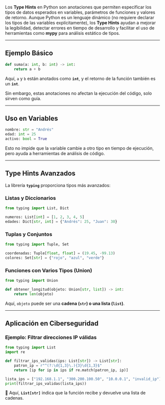 Los **Type Hints** en Python son anotaciones que permiten especificar los tipos de datos esperados en variables, parámetros de funciones y valores de retorno. Aunque Python es un lenguaje dinámico (no requiere declarar los tipos de las variables explícitamente), los **Type Hints** ayudan a mejorar la legibilidad, detectar errores en tiempo de desarrollo y facilitar el uso de herramientas como **mypy** para análisis estático de tipos.

---

## **Ejemplo Básico**
```python
def suma(a: int, b: int) -> int:
    return a + b
```
Aquí, `a` y `b` están anotados como **`int`**, y el retorno de la función también es un **`int`**.

Sin embargo, estas anotaciones no afectan la ejecución del código, solo sirven como guía.

---

## **Uso en Variables**
```python
nombre: str = "Andrés"
edad: int = 25
activo: bool = True
```
Esto no impide que la variable cambie a otro tipo en tiempo de ejecución, pero ayuda a herramientas de análisis de código.

---

## **Type Hints Avanzados**
La librería **`typing`** proporciona tipos más avanzados:

### **Listas y Diccionarios**
```python
from typing import List, Dict

numeros: List[int] = [1, 2, 3, 4, 5]
edades: Dict[str, int] = {"Andrés": 25, "Juan": 30}
```

### **Tuplas y Conjuntos**
```python
from typing import Tuple, Set

coordenadas: Tuple[float, float] = (19.45, -99.13)
colores: Set[str] = {"rojo", "azul", "verde"}
```

### **Funciones con Varios Tipos (Union)**
```python
from typing import Union

def obtener_longitud(objeto: Union[str, list]) -> int:
    return len(objeto)
```
Aquí, `objeto` puede ser una **cadena (`str`) o una lista (`list`)**.

---

## **Aplicación en Ciberseguridad**
### **Ejemplo: Filtrar direcciones IP válidas**
```python
from typing import List
import re

def filtrar_ips_validas(ips: List[str]) -> List[str]:
    patron_ip = r"^(?:\d{1,3}\.){3}\d{1,3}$"
    return [ip for ip in ips if re.match(patron_ip, ip)]

lista_ips = ["192.168.1.1", "300.200.100.50", "10.0.0.1", "invalid_ip"]
print(filtrar_ips_validas(lista_ips))
```
🔹 Aquí, **`List[str]`** indica que la función recibe y devuelve una lista de cadenas.